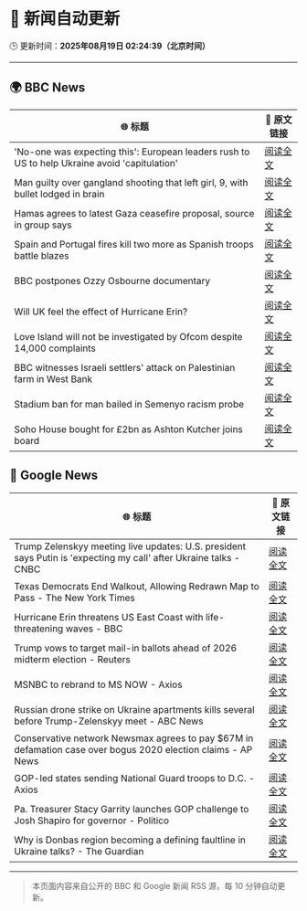 # 🧠 新闻自动更新

🕒 更新时间：**2025年08月19日 02:24:39（北京时间）**

---

## 🌍 BBC News

| 🌐 标题 | 🔗 原文链接 |
|--------|-------------|
| 'No-one was expecting this': European leaders rush to US to help Ukraine avoid 'capitulation' | [阅读全文](https://www.bbc.com/news/articles/c9d0v8ljw3no?at_medium=RSS&at_campaign=rss) |
| Man guilty over gangland shooting that left girl, 9, with bullet lodged in brain | [阅读全文](https://www.bbc.com/news/articles/c939v7gejlpo?at_medium=RSS&at_campaign=rss) |
| Hamas agrees to latest Gaza ceasefire proposal, source in group says | [阅读全文](https://www.bbc.com/news/articles/ckgjye15zdlo?at_medium=RSS&at_campaign=rss) |
| Spain and Portugal fires kill two more as Spanish troops battle blazes | [阅读全文](https://www.bbc.com/news/articles/cz60y7npl32o?at_medium=RSS&at_campaign=rss) |
| BBC postpones Ozzy Osbourne documentary | [阅读全文](https://www.bbc.com/news/articles/cly41jzxxmpo?at_medium=RSS&at_campaign=rss) |
| Will UK feel the effect of Hurricane Erin? | [阅读全文](https://www.bbc.com/weather/articles/cg7jy3jk2e4o?at_medium=RSS&at_campaign=rss) |
| Love Island will not be investigated by Ofcom despite 14,000 complaints | [阅读全文](https://www.bbc.com/news/articles/cj4wlpvdzjyo?at_medium=RSS&at_campaign=rss) |
| BBC witnesses Israeli settlers' attack on Palestinian farm in West Bank | [阅读全文](https://www.bbc.com/news/articles/cewy88jle0eo?at_medium=RSS&at_campaign=rss) |
| Stadium ban for man bailed in Semenyo racism probe | [阅读全文](https://www.bbc.com/news/articles/clyvdp2n205o?at_medium=RSS&at_campaign=rss) |
| Soho House bought for £2bn as Ashton Kutcher joins board | [阅读全文](https://www.bbc.com/news/articles/ckgjy4d01jwo?at_medium=RSS&at_campaign=rss) |

## 📰 Google News

| 🌐 标题 | 🔗 原文链接 |
|--------|-------------|
| Trump Zelenskyy meeting live updates: U.S. president says Putin is 'expecting my call' after Ukraine talks - CNBC | [阅读全文](https://news.google.com/rss/articles/CBMihgFBVV95cUxOdDBEbThzME51N29RWDNyVUx3WEJFMlhHbllpejFMUE1ydWlhNnE0a2stUGlWRmtVY29fbjhWNi1oMy1BLVpVc0Nwd0Y1YjZTX3BEa1lfYUZ6dFNKT2xmWDM2aXh6d3pQeTFROHp3ZVZzNE5JVlBQOUt1UVhxNjViZy1qZ1hRd9IBiwFBVV95cUxOSWZFRFVsV0g0TVEzdHRGTGp1RjJZeXpxWk0zUjFTRk8xX1pYWFMwOTJ3RTZkd0lYdFVJa0dXYlpwNGZ6QThZSEVnUzhFSThSWjRoblVkYTBqd0g1V2pQTmpWUHBuMzBwRWZpajJLZVpiYWI4MFhEY3BpU185djR4NUhCNjJRTm1JQ2JJ?oc=5) |
| Texas Democrats End Walkout, Allowing Redrawn Map to Pass - The New York Times | [阅读全文](https://news.google.com/rss/articles/CBMiggFBVV95cUxPMkhfa3NYeElrNzVMSXl2cGowNkdYQkVBV1RwSGxwLWlidENkQlNmLXZEN1MzTk5udThFdWowMVptUnVrMm5yNHNXMl9ZVndVVHdWRnhWV2pLNXJ4NmZYX1dVdlhlRVJpYjN1T0t1RllJRzVPTTRjX1V2bXdEODRGQ0Fn?oc=5) |
| Hurricane Erin threatens US East Coast with life-threatening waves - BBC | [阅读全文](https://news.google.com/rss/articles/CBMiWkFVX3lxTE1tXzZzR3VvMTdGS2NpLXZkTTlVVDVaX1ZCTFpUQml4aVFZclBud1RWNTg5c2NxcktnUUtwcnFMSzBoazc0cDJFbklyVGRNMTZCWkpibnI0MEcxUdIBX0FVX3lxTE1DRThuRHJXQ3BYVzUtbTNIV1k5eWdZcjMyeVNHdVBIN1pPUlZocmRmbTZPLTRHVWJyTkpFeWFDOERtQUhWcmRlZEVfYmNoX0tmMko0RVpYeGs5OWo2V0g4?oc=5) |
| Trump vows to target mail-in ballots ahead of 2026 midterm election - Reuters | [阅读全文](https://news.google.com/rss/articles/CBMiqgFBVV95cUxOSU56ajV6RG9xV3hwczhvOW5DR1lLQ0pYZ2NHaTY0VFowUzY4aGhiVWxrYl9hWTBjUXh4NThZanZycHdUY0U2SkxCLXNpZkdacFYxV19vTFg1Q29JcWlwM3AzRGtGWmkyaVJCeDlwT25qUXNRZEs5N2JUWUhHUldmWVRRZDlWamlHTHZXV1hkb0pSZDJwZjU2anItc0E2OWFzTUtiNzdpa2ZBZw?oc=5) |
| MSNBC to rebrand to MS NOW - Axios | [阅读全文](https://news.google.com/rss/articles/CBMibkFVX3lxTFBINE5Nb3EwMHM5S3UwX0U4OGJHaDRnYVdaeEhEaFlzNUNDakJTaFRZNXJuSS1ub2g2d09US0hyWWxuVnhaVWlCbTVoZzZRT1UweTVjMG1wUGYzOXFEdWtEY0xHR2dCOXBncTZVWEJn?oc=5) |
| Russian drone strike on Ukraine apartments kills several before Trump-Zelenskyy meet - ABC News | [阅读全文](https://news.google.com/rss/articles/CBMiuAFBVV95cUxOYXdtbXR6U0lHYk13dGpjRGNuQ1BQRlFMdkJzTnNlNzM5R0EybkNRSll0WWdKajJHdE1fSTlrMVFNT1dyb0VMSHIxaWdOTWdfbGFUQUUxLXVFejg3Y0NsblEwNXFTc0kyaWdzVzhGR2N0WGJIZ1ZnWXdDWUJxUVNiYnVSR18xNWNQeWc4UHU0MzFPbGVTeTVPNFl0RnVuWi1ER3NPOUxWX0VlWGZCeHA4di1Dd1JveFpR0gG-AUFVX3lxTE83VmFsUzVXSHRRdTA5OWUxQzBzY0JBS1U0MjBoV3FQYmRjTUYxb3A2REsyQ18zWUpaZllHZi1Ea2ltWlBZdVBPR3F5cXloV0ktREYxelA4ejU1UzZfWGZialF0QlFfb1FWRWRSNW04TzV5UWdiN2hMWFZjVVhXWFNUSGh0ZGJkRDl2bTlrdUVxR0RMYXlLX3NMc21xS2VrRVNyZDB3WGlRazVmMGsyelFhamFUZ3Z0M0N1aEtNUlE?oc=5) |
| Conservative network Newsmax agrees to pay $67M in defamation case over bogus 2020 election claims - AP News | [阅读全文](https://news.google.com/rss/articles/CBMiqAFBVV95cUxPSHVDUTNRb1NjMGFzLXNMSXp6aUNQSzRTVm4wRHVwczI1N1ZncmFRZkJ1SUQ3dnpMa2xQRkN2Z0YycUNtVGtIelI1eWZuMFptNXZDQnZMTmRORnRpdzRCMUxGandiZ1pjVXE5dnZyZzIyZ3hTZXQ3WWpsMEdWYUtOSHV4dXRJbXlucDNSYXdPcWwwWDJ3bzBjb21iajkzS0tFRDU0TU00RjY?oc=5) |
| GOP-led states sending National Guard troops to D.C. - Axios | [阅读全文](https://news.google.com/rss/articles/CBMie0FVX3lxTE5XVVpjVFRlQk1weTZOcDZUbHp4TkJhVk51OE84X2hGRjZpU2hqcUpsclJrOW85RnNOMkZ6RFA5VER1ZlpBVC1jaHRKdzU3MUdyTmo5djZLejV2bjNuZGtsWjQ4Z0x2VTJJbzJ4MlhxVDVzcTNUZzc1VV8xNA?oc=5) |
| Pa. Treasurer Stacy Garrity launches GOP challenge to Josh Shapiro for governor - Politico | [阅读全文](https://news.google.com/rss/articles/CBMipgFBVV95cUxQSUJWbG1Lb1NQblU3OXdtU2d2aUJFeS1wc0RpbWNHME54VGN1TnBqejFqWENUakRwdDJjM0ZNck5VSUVKT0xESzd0bWRyd1pvZTdSRGQ2YTByd2Rxczl0SEYydFNPUnJwdEFTSlhocm5OME1meElhZWItb1B4TEJJQU9BanpDdkFNNjl1cVBGNHQ1cTNxRVRtT2dSNFhNLW9LX0U5b09n?oc=5) |
| Why is Donbas region becoming a defining faultline in Ukraine talks? - The Guardian | [阅读全文](https://news.google.com/rss/articles/CBMiqAFBVV95cUxQM2hzalRZU2U4RGdRcWJUYVBYVUhVeVZ4eFZULW1LcENXVkxZeUllZ005MnVqeTY3UHlEUExkZkFfbjJGZW1qTHRRWENRbVIxVWU4WTNvVk1BcndiMnVqd1JPbnlXazB2a00tT0cydENuLVJJWHVOa09VMUgyc0F1bk1CSEx3M1ZYZHZNWjBEdC1lWjdHUFlBWWYtYWRuUjVfaXJuT2p1OVc?oc=5) |

---
> 本页面内容来自公开的 BBC 和 Google 新闻 RSS 源，每 10 分钟自动更新。